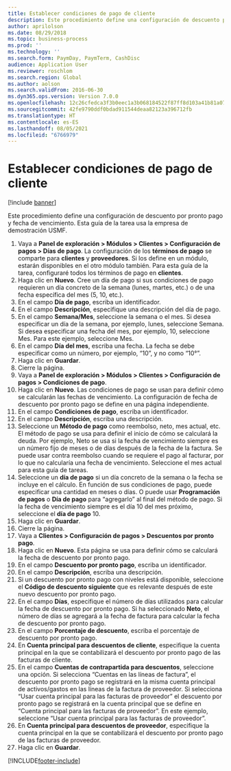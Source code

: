 ```yaml
---
title: Establecer condiciones de pago de cliente
description: Este procedimiento define una configuración de descuento por pronto pago y fecha de vencimiento.
author: aprilolson
ms.date: 08/29/2018
ms.topic: business-process
ms.prod: ''
ms.technology: ''
ms.search.form: PaymDay, PaymTerm, CashDisc
audience: Application User
ms.reviewer: roschlom
ms.search.region: Global
ms.author: aolson
ms.search.validFrom: 2016-06-30
ms.dyn365.ops.version: Version 7.0.0
ms.openlocfilehash: 12c26cfedca3f3b0eec1a3b068184522f87ff8d103a41b81a0775bf5a35d0e03
ms.sourcegitcommit: 42fe9790ddf0bdad911544deaa82123a396712fb
ms.translationtype: HT
ms.contentlocale: es-ES
ms.lasthandoff: 08/05/2021
ms.locfileid: "6766979"
---
```

# <a name="establish-customer-payment-terms"></a>Establecer condiciones de pago de cliente

[!include [banner](../../includes/banner.md)]

Este procedimiento define una configuración de descuento por pronto pago y fecha de vencimiento. Esta guía de la tarea usa la empresa de demostración USMF.

1. Vaya a **Panel de exploración > Módulos > Clientes > Configuración de pagos > Días de pago**. La configuración de los **términos de pago** se comparte para **clientes** y **proveedores**. Si los define en un módulo, estarán disponibles en el otro módulo también. Para esta guía de la tarea, configuraré todos los términos de pago en **clientes**.
2. Haga clic en **Nuevo**. Cree un día de pago si sus condiciones de pago requieren un día concreto de la semana (lunes, martes, etc.) o de una fecha específica del mes (5, 10, etc.). 
3. En el campo **Día de pago**, escriba un identificador.
4. En el campo **Descripción**, especifique una descripción del día de pago.
5. En el campo **Semana/Mes**, seleccione la semana o el mes. Si desea especificar un día de la semana, por ejemplo, lunes, seleccione Semana. Si desea especificar una fecha del mes, por ejemplo, 10, seleccione Mes. Para este ejemplo, seleccione Mes. 
6. En el campo **Día del mes**, escriba una fecha. La fecha se debe especificar como un número, por ejemplo, “10”, y no como “10°”. 
7. Haga clic en **Guardar**.
8. Cierre la página.
9. Vaya a **Panel de exploración > Módulos > Clientes > Configuración de pagos > Condiciones de pago**.
10. Haga clic en **Nuevo**. Las condiciones de pago se usan para definir cómo se calcularán las fechas de vencimiento. La configuración de fecha de descuento por pronto pago se define en una página independiente. 
11. En el campo **Condiciones de pago**, escriba un identificador.
12. En el campo **Descripción**, escriba una descripción.
13. Seleccione un **Método de pago** como reembolso, neto, mes actual, etc. El método de pago se usa para definir el inicio de cómo se calculará la deuda. Por ejemplo, Neto se usa si la fecha de vencimiento siempre es un número fijo de meses o de días después de la fecha de la factura. Se puede usar contra reembolso cuando se requiere el pago al facturar, por lo que no calcularía una fecha de vencimiento. Seleccione el mes actual para esta guía de tareas.  
14. Seleccione un **día de pago** si un día concreto de la semana o la fecha se incluye en el cálculo. En función de sus condiciones de pago, puede especificar una cantidad en meses o días. O puede usar **Programación de pagos** o **Día de pago** para “agregarlo” al final del método de pago. Si la fecha de vencimiento siempre es el día 10 del mes próximo, seleccione el **día de pago** 10. 
15. Haga clic en **Guardar**.
16. Cierre la página.
17. Vaya a **Clientes > Configuración de pagos > Descuentos por pronto pago**.
18. Haga clic en **Nuevo**. Esta página se usa para definir cómo se calculará la fecha de descuento por pronto pago. 
19. En el campo **Descuento por pronto pago**, escriba un identificador.
20. En el campo **Descripción**, escriba una descripción.
21. Si un descuento por pronto pago con niveles está disponible, seleccione el **Código de descuento siguiente** que es relevante después de este nuevo descuento por pronto pago.
22. En el campo **Días**, especifique el número de días utilizados para calcular la fecha de descuento por pronto pago. Si ha seleccionado **Neto**, el número de días se agregará a la fecha de factura para calcular la fecha de descuento por pronto pago.  
23. En el campo **Porcentaje de descuento**, escriba el porcentaje de descuento por pronto pago.
24. En **Cuenta principal para descuentos de cliente**, especifique la cuenta principal en la que se contabilizará el descuento por pronto pago de las facturas de cliente.
25. En el campo **Cuentas de contrapartida para descuentos**, seleccione una opción. Si selecciona “Cuentas en las líneas de factura”, el descuento por pronto pago se registrará en la misma cuenta principal de activos/gastos en las líneas de la factura de proveedor. Si selecciona “Usar cuenta principal para las facturas de proveedor” el descuento por pronto pago se registrará en la cuenta principal que se define en “Cuenta principal para las facturas de proveedor”. En este ejemplo, seleccione “Usar cuenta principal para las facturas de proveedor”. 
26. En **Cuenta principal para descuentos de proveedor**, especifique la cuenta principal en la que se contabilizará el descuento por pronto pago de las facturas de proveedor.
27. Haga clic en **Guardar**.



[!INCLUDE[footer-include](../../../includes/footer-banner.md)]